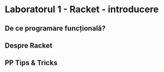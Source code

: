 # Laboratorul 1 - Racket - introducere
## De ce programare funcțională?
## Despre Racket
## PP Tips & Tricks
